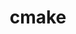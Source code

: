---
title: "cmake"
layout: cache
categories: [package, develop]
meta: {"compilers": ["apple-clang@=16.0.0", "cce@=18.0.0", "gcc@=10.2.1", "gcc@=10.3.0", "gcc@=10.5.0", "gcc@=11.1.0", "gcc@=11.4.0", "gcc@=12.3.0", "gcc@=12.4.0", "gcc@=13.2.0", "gcc@=13.3.0", "gcc@=7.3.1", "gcc@=7.5.0", "gcc@=9.4.0", "oneapi@=2024.1.0", "oneapi@=2024.2.1"], "num_specs": 189, "num_specs_by_stack": {"aws-isc": 1, "aws-isc-aarch64": 1, "aws-pcluster-icelake": 1, "aws-pcluster-neoverse_v1": 4, "aws-pcluster-x86_64_v4": 16, "bootstrap-aarch64-darwin": 2, "bootstrap-x86_64-linux-gnu": 4, "build_systems": 4, "data-vis-sdk": 8, "developer-tools": 3, "developer-tools-aarch64-linux-gnu": 3, "developer-tools-darwin": 2, "developer-tools-manylinux2014": 1, "developer-tools-x86_64_v3-linux-gnu": 3, "e4s": 17, "e4s-cray-rhel": 12, "e4s-cray-sles": 6, "e4s-neoverse-v2": 13, "e4s-neoverse_v1": 6, "e4s-oneapi": 14, "e4s-power": 3, "e4s-rocm-external": 9, "gpu-tests": 11, "hep": 5, "ml-darwin-aarch64-mps": 3, "ml-linux-aarch64-cpu": 5, "ml-linux-aarch64-cuda": 5, "ml-linux-x86_64-cpu": 5, "ml-linux-x86_64-cuda": 5, "ml-linux-x86_64-rocm": 5, "radiuss": 8, "radiuss-aws": 8, "radiuss-aws-aarch64": 8, "root": 189, "tutorial": 11}, "oss": ["amzn2", "centos7", "rhel8", "sequoia", "sle_hpc15", "ubuntu18.04", "ubuntu20.04", "ubuntu22.04", "ubuntu24.04"], "platforms": ["darwin", "linux"], "stacks": ["aws-isc", "aws-isc-aarch64", "aws-pcluster-icelake", "aws-pcluster-neoverse_v1", "aws-pcluster-x86_64_v4", "bootstrap-aarch64-darwin", "bootstrap-x86_64-linux-gnu", "build_systems", "data-vis-sdk", "developer-tools", "developer-tools-aarch64-linux-gnu", "developer-tools-darwin", "developer-tools-manylinux2014", "developer-tools-x86_64_v3-linux-gnu", "e4s", "e4s-cray-rhel", "e4s-cray-sles", "e4s-neoverse-v2", "e4s-neoverse_v1", "e4s-oneapi", "e4s-power", "e4s-rocm-external", "gpu-tests", "hep", "ml-darwin-aarch64-mps", "ml-linux-aarch64-cpu", "ml-linux-aarch64-cuda", "ml-linux-x86_64-cpu", "ml-linux-x86_64-cuda", "ml-linux-x86_64-rocm", "radiuss", "radiuss-aws", "radiuss-aws-aarch64", "root", "tutorial"], "targets": ["aarch64", "neoverse_v1", "neoverse_v2", "ppc64le", "skylake_avx512", "x86_64_v3", "x86_64_v4"], "versions": ["3.25.3", "3.26.3", "3.27.6", "3.27.7", "3.27.8", "3.29.2", "3.29.4", "3.30.5", "3.31.0", "3.31.4", "3.31.5", "3.31.6"]}
spec_details: [{"compiler": "apple-clang@=16.0.0", "hash": "2akcaicwhm3dalzgq3s43kvez5h2wrjq", "os": "sequoia", "platform": "darwin", "size": "-", "stacks": ["bootstrap-aarch64-darwin", "developer-tools-darwin", "ml-darwin-aarch64-mps", "root"], "target": "aarch64", "variants": ["build_system=generic", "build_type=Release", "~doc", "+ncurses", "+ownlibs", "~qtgui"], "versions": ["3.31.6"]}, {"compiler": "gcc@=7.3.1", "hash": "2eqtudamquaq7xbjzvgvq3cvhuupd2ch", "os": "amzn2", "platform": "linux", "size": "-", "stacks": ["radiuss-aws-aarch64", "root"], "target": "aarch64", "variants": ["build_system=generic", "build_type=Release", "~doc", "+ncurses", "+ownlibs", "~qtgui"], "versions": ["3.31.6"]}, {"compiler": "gcc@=7.3.1", "hash": "2ffwv7fk5r4z6vlz4drfeksx3oehmsi5", "os": "amzn2", "platform": "linux", "size": "-", "stacks": ["radiuss-aws", "root"], "target": "x86_64_v3", "variants": ["build_system=generic", "build_type=Release", "~doc", "+ncurses", "+ownlibs", "~qtgui"], "versions": ["3.31.6"]}, {"compiler": "gcc@=11.4.0", "hash": "2gpmycebyzlbvsjoe6fzlmzh6v5pztvx", "os": "ubuntu22.04", "platform": "linux", "size": "-", "stacks": ["e4s-neoverse-v2", "root"], "target": "neoverse_v2", "variants": ["build_system=generic", "build_type=Release", "~doc", "+ncurses", "+ownlibs", "~qtgui"], "versions": ["3.31.5"]}, {"compiler": "gcc@=11.4.0", "hash": "2pvlgpxf3n4dbnuc2s7r7ap5yxfls5jc", "os": "ubuntu22.04", "platform": "linux", "size": "-", "stacks": ["e4s", "root"], "target": "x86_64_v3", "variants": ["build_system=generic", "build_type=Release", "~doc", "+ncurses", "+ownlibs", "~qtgui"], "versions": ["3.31.5"]}, {"compiler": "cce@=18.0.0", "hash": "2r6piftdxbkkhvxbkdgztcbjjbswlzeu", "os": "rhel8", "platform": "linux", "size": "-", "stacks": ["root"], "target": "x86_64_v3", "variants": ["build_system=generic", "build_type=Release", "~doc", "+ncurses", "+ownlibs", "~qtgui"], "versions": ["3.31.6"]}, {"compiler": "oneapi@=2024.2.1", "hash": "35n4gpa7mfjcxoiohs2wtjhf5cw5ucus", "os": "ubuntu22.04", "platform": "linux", "size": "-", "stacks": ["e4s-oneapi", "root"], "target": "x86_64_v3", "variants": ["build_system=generic", "build_type=Release", "~doc", "+ncurses", "+ownlibs", "patches=dbc3892", "~qtgui"], "versions": ["3.25.3"]}, {"compiler": "oneapi@=2024.1.0", "hash": "35xpdtb7spvnwlczs3zradjptif6zj6n", "os": "amzn2", "platform": "linux", "size": "-", "stacks": ["aws-pcluster-x86_64_v4", "root"], "target": "x86_64_v4", "variants": ["build_system=generic", "build_type=Release", "~doc", "+ncurses", "+ownlibs", "~qtgui"], "versions": ["3.31.5"]}, {"compiler": "gcc@=7.3.1", "hash": "3bbqqz7y636x5btmvj73ubmxsmhfikyf", "os": "amzn2", "platform": "linux", "size": "-", "stacks": ["aws-isc-aarch64", "root"], "target": "aarch64", "variants": ["build_system=generic", "build_type=Release", "~doc", "+ncurses", "+ownlibs", "~qtgui"], "versions": ["3.31.5"]}, {"compiler": "gcc@=13.2.0", "hash": "3bef4teit4tfjlqhzshwe6ih5hh6fen5", "os": "ubuntu24.04", "platform": "linux", "size": "-", "stacks": ["ml-linux-aarch64-cpu", "ml-linux-aarch64-cuda", "root"], "target": "aarch64", "variants": ["build_system=generic", "build_type=Release", "~doc", "+ncurses", "+ownlibs", "~qtgui"], "versions": ["3.31.5"]}, {"compiler": "gcc@=7.3.1", "hash": "3c25mm6b46pwyfnevxajthhl5y6blc6b", "os": "amzn2", "platform": "linux", "size": "-", "stacks": ["radiuss-aws-aarch64", "root"], "target": "aarch64", "variants": ["build_system=generic", "build_type=Release", "~doc", "+ncurses", "+ownlibs", "~qtgui"], "versions": ["3.31.6"]}, {"compiler": "cce@=18.0.0", "hash": "3cyqsbpc4mninfdt5gbrbn4s7pkrjtwk", "os": "rhel8", "platform": "linux", "size": "-", "stacks": ["e4s-cray-rhel", "root"], "target": "x86_64_v3", "variants": ["build_system=generic", "build_type=Release", "~doc", "+ncurses", "+ownlibs", "~qtgui"], "versions": ["3.31.6"]}, {"compiler": "gcc@=7.5.0", "hash": "3efxg4rcp3bfbh3m6m3r7aoaikfo3xwq", "os": "ubuntu18.04", "platform": "linux", "size": "-", "stacks": ["build_systems", "radiuss", "root"], "target": "x86_64_v3", "variants": ["build_system=generic", "build_type=Release", "~doc", "+ncurses", "+ownlibs", "~qtgui"], "versions": ["3.31.5"]}, {"compiler": "cce@=18.0.0", "hash": "3okodjey2poabt73tjhmmwa5rma3t3ku", "os": "rhel8", "platform": "linux", "size": "-", "stacks": ["root"], "target": "x86_64_v3", "variants": ["build_system=generic", "build_type=Release", "~doc", "+ncurses", "+ownlibs", "~qtgui"], "versions": ["3.31.6"]}, {"compiler": "gcc@=10.3.0", "hash": "3p6ul2fmmzrvzle5lbculyd4g2wcl4lv", "os": "sle_hpc15", "platform": "linux", "size": "-", "stacks": ["e4s-cray-sles", "root"], "target": "x86_64_v4", "variants": ["build_system=generic", "build_type=Release", "~doc", "+ncurses", "+ownlibs", "patches=dbc3892", "~qtgui"], "versions": ["3.25.3"]}, {"compiler": "gcc@=11.4.0", "hash": "44vqqmcelkowo36kdu67pdbtcu7sglxp", "os": "ubuntu22.04", "platform": "linux", "size": "-", "stacks": ["e4s", "e4s-rocm-external", "root", "tutorial"], "target": "x86_64_v3", "variants": ["build_system=generic", "build_type=Release", "~doc", "+ncurses", "+ownlibs", "~qtgui"], "versions": ["3.31.5"]}, {"compiler": "oneapi@=2024.2.1", "hash": "47bp6pi4626o6ppkpwhqfaq7behtprlu", "os": "ubuntu22.04", "platform": "linux", "size": "-", "stacks": ["e4s-oneapi", "root"], "target": "x86_64_v3", "variants": ["build_system=generic", "build_type=Release", "~doc", "+ncurses", "+ownlibs", "patches=dbc3892", "~qtgui"], "versions": ["3.25.3"]}, {"compiler": "gcc@=11.4.0", "hash": "4clkazuejdbhgsssczzitko2jywx5bmz", "os": "ubuntu22.04", "platform": "linux", "size": "-", "stacks": ["e4s", "root"], "target": "x86_64_v3", "variants": ["build_system=generic", "build_type=Release", "~doc", "+ncurses", "+ownlibs", "~qtgui"], "versions": ["3.31.6"]}, {"compiler": "cce@=18.0.0", "hash": "4hlhnu57dmeqwssn6hnyppv5wps3ni7x", "os": "rhel8", "platform": "linux", "size": "-", "stacks": ["e4s-cray-rhel", "root"], "target": "x86_64_v3", "variants": ["build_system=generic", "build_type=Release", "~doc", "+ncurses", "+ownlibs", "~qtgui"], "versions": ["3.31.5"]}, {"compiler": "gcc@=11.4.0", "hash": "4pmdo5ye2yoyq43zi6s64jxjtsle7do6", "os": "ubuntu22.04", "platform": "linux", "size": "-", "stacks": ["hep", "root"], "target": "x86_64_v3", "variants": ["build_system=generic", "build_type=Release", "~doc", "+ncurses", "+ownlibs", "~qtgui"], "versions": ["3.31.6"]}, {"compiler": "gcc@=7.5.0", "hash": "4wxezrdukyydxwwgyg23snfxz2xlux3y", "os": "ubuntu18.04", "platform": "linux", "size": "-", "stacks": ["build_systems", "radiuss", "root"], "target": "x86_64_v3", "variants": ["build_system=generic", "build_type=Release", "~doc", "+ncurses", "+ownlibs", "~qtgui"], "versions": ["3.31.6"]}, {"compiler": "gcc@=11.4.0", "hash": "5cldzl6cqgzdcivhcqxfgi6endchxjua", "os": "ubuntu22.04", "platform": "linux", "size": "-", "stacks": ["e4s-neoverse-v2", "root"], "target": "neoverse_v2", "variants": ["build_system=generic", "build_type=Release", "~doc", "+ncurses", "+ownlibs", "~qtgui"], "versions": ["3.31.5"]}, {"compiler": "gcc@=10.3.0", "hash": "5fwn4c76epaeciv7dxaftjanzok6ahfl", "os": "sle_hpc15", "platform": "linux", "size": "-", "stacks": ["e4s-cray-sles", "root"], "target": "x86_64_v4", "variants": ["build_system=generic", "build_type=Release", "~doc", "+ncurses", "+ownlibs", "patches=dbc3892", "~qtgui"], "versions": ["3.30.5"]}, {"compiler": "oneapi@=2024.2.1", "hash": "5ggqoys2dw6iumvsuqymo5sg4tchbfog", "os": "ubuntu22.04", "platform": "linux", "size": "-", "stacks": ["e4s-oneapi", "root"], "target": "x86_64_v3", "variants": ["build_system=generic", "build_type=Release", "~doc", "+ncurses", "+ownlibs", "~qtgui"], "versions": ["3.31.6"]}, {"compiler": "apple-clang@=16.0.0", "hash": "5ipm3arh3z6sb5tclxcznhpptk3e3kd6", "os": "sequoia", "platform": "darwin", "size": "-", "stacks": ["bootstrap-aarch64-darwin", "developer-tools-darwin", "ml-darwin-aarch64-mps", "root"], "target": "aarch64", "variants": ["build_system=generic", "build_type=Release", "~doc", "+ncurses", "+ownlibs", "~qtgui"], "versions": ["3.31.5"]}, {"compiler": "cce@=18.0.0", "hash": "5ofjea265uw6st2jtbxooulfisqhudjq", "os": "rhel8", "platform": "linux", "size": "-", "stacks": ["e4s-cray-rhel", "root"], "target": "x86_64_v3", "variants": ["build_system=generic", "build_type=Release", "~doc", "+ncurses", "+ownlibs", "~qtgui"], "versions": ["3.31.6"]}, {"compiler": "gcc@=11.4.0", "hash": "5pnbnhf7iuoqfwykc6y4wtx7mxoujrjj", "os": "ubuntu22.04", "platform": "linux", "size": "-", "stacks": ["e4s", "e4s-rocm-external", "root"], "target": "x86_64_v3", "variants": ["build_system=generic", "build_type=Release", "~doc", "+ncurses", "+ownlibs", "patches=dbc3892", "~qtgui"], "versions": ["3.25.3"]}, {"compiler": "gcc@=13.2.0", "hash": "5qd4lghxxhpermc4vsxl5qnxc72uvgt7", "os": "ubuntu24.04", "platform": "linux", "size": "-", "stacks": ["ml-linux-aarch64-cpu", "ml-linux-aarch64-cuda", "root"], "target": "aarch64", "variants": ["build_system=generic", "build_type=Release", "~doc", "+ncurses", "+ownlibs", "~qtgui"], "versions": ["3.31.6"]}, {"compiler": "gcc@=12.4.0", "hash": "5ubi2crsqtn3eubasotpaypkttcczk3s", "os": "amzn2", "platform": "linux", "size": "-", "stacks": ["root"], "target": "x86_64_v3", "variants": ["build_system=generic", "build_type=Release", "~doc", "+ncurses", "+ownlibs", "~qtgui"], "versions": ["3.31.6"]}, {"compiler": "gcc@=13.2.0", "hash": "5zdhgwfujjfmcom4uadd7iqwf4gxp2wp", "os": "ubuntu24.04", "platform": "linux", "size": "-", "stacks": ["ml-linux-aarch64-cpu", "ml-linux-aarch64-cuda", "root"], "target": "aarch64", "variants": ["build_system=generic", "build_type=Release", "~doc", "+ncurses", "+ownlibs", "~qtgui"], "versions": ["3.31.5"]}, {"compiler": "gcc@=11.1.0", "hash": "63jon56lasmlgvy4wdwg74bmhkrufuht", "os": "ubuntu20.04", "platform": "linux", "size": "-", "stacks": ["data-vis-sdk", "root"], "target": "x86_64_v3", "variants": ["build_system=generic", "build_type=Release", "~doc", "+ncurses", "~ownlibs", "~qtgui"], "versions": ["3.31.6"]}, {"compiler": "gcc@=7.3.1", "hash": "67zd7ttszegvgyzemfo23rzcag3fkusi", "os": "amzn2", "platform": "linux", "size": "-", "stacks": ["root"], "target": "aarch64", "variants": ["build_system=generic", "build_type=Release", "~doc", "+ncurses", "+ownlibs", "~qtgui"], "versions": ["3.31.6"]}, {"compiler": "gcc@=10.3.0", "hash": "6fp4efbk4dlx46lw4m6x3sfkdjndk74w", "os": "sle_hpc15", "platform": "linux", "size": "-", "stacks": ["e4s-cray-sles", "root"], "target": "x86_64_v4", "variants": ["build_system=generic", "build_type=Release", "~doc", "+ncurses", "+ownlibs", "patches=dbc3892", "~qtgui"], "versions": ["3.25.3"]}, {"compiler": "gcc@=11.4.0", "hash": "6jikkjkbqhtrowyhwpgjc4whkvywexr3", "os": "ubuntu22.04", "platform": "linux", "size": "-", "stacks": ["e4s", "e4s-rocm-external", "root", "tutorial"], "target": "x86_64_v3", "variants": ["build_system=generic", "build_type=Release", "~doc", "+ncurses", "+ownlibs", "~qtgui"], "versions": ["3.31.6"]}, {"compiler": "gcc@=7.5.0", "hash": "727mp727gbalodxkcygjxjf3vbk7lpqe", "os": "ubuntu18.04", "platform": "linux", "size": "-", "stacks": ["build_systems", "radiuss", "root"], "target": "x86_64_v3", "variants": ["build_system=generic", "build_type=Release", "~doc", "+ncurses", "+ownlibs", "~qtgui"], "versions": ["3.31.6"]}, {"compiler": "gcc@=13.2.0", "hash": "7amsh6aepejdk7m6dq6bb2dfe62t2zuo", "os": "ubuntu24.04", "platform": "linux", "size": "-", "stacks": ["bootstrap-x86_64-linux-gnu", "ml-linux-x86_64-cpu", "ml-linux-x86_64-cuda", "ml-linux-x86_64-rocm", "root"], "target": "x86_64_v3", "variants": ["build_system=generic", "build_type=Release", "~doc", "+ncurses", "+ownlibs", "~qtgui"], "versions": ["3.31.5"]}, {"compiler": "gcc@=7.3.1", "hash": "7bfeabwdoo2p746zzskxrhsczboha3ic", "os": "amzn2", "platform": "linux", "size": "-", "stacks": ["radiuss-aws", "root"], "target": "x86_64_v3", "variants": ["build_system=generic", "build_type=Release", "~doc", "+ncurses", "+ownlibs", "~qtgui"], "versions": ["3.31.5"]}, {"compiler": "gcc@=11.1.0", "hash": "7dmcfe3cm4ttkfu5m3vsqknqiufpwau6", "os": "ubuntu20.04", "platform": "linux", "size": "-", "stacks": ["data-vis-sdk", "root"], "target": "x86_64_v3", "variants": ["build_system=generic", "build_type=Release", "~doc", "+ncurses", "~ownlibs", "~qtgui"], "versions": ["3.31.5"]}, {"compiler": "cce@=18.0.0", "hash": "7gnk6fpvz5poylofqhu42mcfske6pns2", "os": "rhel8", "platform": "linux", "size": "-", "stacks": ["e4s-cray-rhel", "root"], "target": "x86_64_v3", "variants": ["build_system=generic", "build_type=Release", "~doc", "+ncurses", "+ownlibs", "~qtgui"], "versions": ["3.31.5"]}, {"compiler": "gcc@=7.3.1", "hash": "7ie5cx2vqikqyjxwpunzcc6ex5vre6az", "os": "amzn2", "platform": "linux", "size": "-", "stacks": ["radiuss-aws", "root"], "target": "x86_64_v3", "variants": ["build_system=generic", "build_type=Release", "~doc", "+ncurses", "+ownlibs", "~qtgui"], "versions": ["3.31.6"]}, {"compiler": "gcc@=12.4.0", "hash": "7n2azlhuersefxhxzw2s24c2ixdbtofi", "os": "amzn2", "platform": "linux", "size": "-", "stacks": ["aws-pcluster-neoverse_v1", "root"], "target": "neoverse_v1", "variants": ["build_system=generic", "build_type=Release", "~doc", "+ncurses", "+ownlibs", "~qtgui"], "versions": ["3.31.5"]}, {"compiler": "gcc@=12.3.0", "hash": "7rjhslepf6v7wivwvmhfodr6kdn4wv4z", "os": "ubuntu22.04", "platform": "linux", "size": "-", "stacks": ["root", "tutorial"], "target": "x86_64_v3", "variants": ["build_system=generic", "build_type=Release", "~doc", "+ncurses", "+ownlibs", "~qtgui"], "versions": ["3.31.5"]}, {"compiler": "oneapi@=2024.2.1", "hash": "7wap5o63yblkf7djkmzjlfsdfh5z5qau", "os": "ubuntu22.04", "platform": "linux", "size": "-", "stacks": ["e4s-oneapi", "root"], "target": "x86_64_v3", "variants": ["build_system=generic", "build_type=Release", "~doc", "+ncurses", "+ownlibs", "patches=dbc3892", "~qtgui"], "versions": ["3.25.3"]}, {"compiler": "gcc@=7.3.1", "hash": "adzp2abbukiu6mtv2zks7shhgajobjev", "os": "amzn2", "platform": "linux", "size": "-", "stacks": ["aws-pcluster-icelake", "root"], "target": "skylake_avx512", "variants": ["build_system=generic", "build_type=Release", "~doc", "+ncurses", "+ownlibs", "~qt"], "versions": ["3.26.3"]}, {"compiler": "oneapi@=2024.2.1", "hash": "akaybqbpme63diybqwd2sp5kqtcxok2e", "os": "ubuntu22.04", "platform": "linux", "size": "-", "stacks": ["e4s-oneapi", "root"], "target": "x86_64_v3", "variants": ["build_system=generic", "build_type=Release", "~doc", "+ncurses", "+ownlibs", "~qtgui"], "versions": ["3.31.5"]}, {"compiler": "gcc@=11.4.0", "hash": "aowycmfzmbz3uexzqrvqfoldrxcuzssj", "os": "ubuntu22.04", "platform": "linux", "size": "-", "stacks": ["e4s", "e4s-rocm-external", "root", "tutorial"], "target": "x86_64_v3", "variants": ["build_system=generic", "build_type=Release", "~doc", "+ncurses", "+ownlibs", "~qtgui"], "versions": ["3.31.6"]}, {"compiler": "gcc@=11.4.0", "hash": "bcithfnbmmnmtjbik2n4rqngiqfs4y42", "os": "ubuntu22.04", "platform": "linux", "size": "-", "stacks": ["e4s-neoverse_v1", "root"], "target": "neoverse_v1", "variants": ["build_system=generic", "build_type=Release", "~doc", "+ncurses", "+ownlibs", "patches=dbc3892", "~qtgui"], "versions": ["3.25.3"]}, {"compiler": "gcc@=13.2.0", "hash": "bcujy6i32xnzvfaha3lieotdc6dfnxrg", "os": "ubuntu24.04", "platform": "linux", "size": "-", "stacks": ["ml-linux-aarch64-cpu", "ml-linux-aarch64-cuda", "root"], "target": "aarch64", "variants": ["build_system=generic", "build_type=Release", "~doc", "+ncurses", "+ownlibs", "~qtgui"], "versions": ["3.31.6"]}, {"compiler": "gcc@=10.5.0", "hash": "bfqkgx5kxky727ysnyzpoco4zauuspth", "os": "centos7", "platform": "linux", "size": "-", "stacks": ["developer-tools-x86_64_v3-linux-gnu", "root"], "target": "x86_64_v3", "variants": ["build_system=generic", "build_type=Release", "~doc", "+ncurses", "+ownlibs", "~qtgui"], "versions": ["3.31.6"]}, {"compiler": "gcc@=11.1.0", "hash": "brpi5vvcbaufofm3m4y3zavnyuc635xo", "os": "ubuntu20.04", "platform": "linux", "size": "-", "stacks": ["data-vis-sdk", "root"], "target": "x86_64_v3", "variants": ["build_system=generic", "build_type=Release", "~doc", "+ncurses", "~ownlibs", "~qtgui"], "versions": ["3.31.5"]}, {"compiler": "cce@=18.0.0", "hash": "bxvsb7ri4cw7fddd3ogtzhwdlkpbbdxw", "os": "rhel8", "platform": "linux", "size": "-", "stacks": ["e4s-cray-rhel", "root"], "target": "x86_64_v3", "variants": ["build_system=generic", "build_type=Release", "~doc", "+ncurses", "+ownlibs", "~qtgui"], "versions": ["3.31.5"]}, {"compiler": "gcc@=11.4.0", "hash": "bypnajotspzrzj2wd24zyqedmpfmp4j3", "os": "ubuntu22.04", "platform": "linux", "size": "-", "stacks": ["root", "tutorial"], "target": "x86_64_v3", "variants": ["build_system=generic", "build_type=Release", "~doc", "+ncurses", "+ownlibs", "~qtgui"], "versions": ["3.31.5"]}, {"compiler": "gcc@=12.3.0", "hash": "c2jmv5d5s32qid44vap6j3jo6xawftjn", "os": "ubuntu22.04", "platform": "linux", "size": "-", "stacks": ["root"], "target": "x86_64_v3", "variants": ["build_system=generic", "build_type=Release", "~doc", "+ncurses", "+ownlibs", "~qtgui"], "versions": ["3.31.6"]}, {"compiler": "cce@=18.0.0", "hash": "cbmeyf3v57ue7jtsqucud3lzgzdccbew", "os": "rhel8", "platform": "linux", "size": "-", "stacks": ["e4s-cray-rhel", "root"], "target": "x86_64_v3", "variants": ["build_system=generic", "build_type=Release", "~doc", "+ncurses", "+ownlibs", "~qtgui"], "versions": ["3.31.6"]}, {"compiler": "gcc@=11.4.0", "hash": "cefto75c23yjgv6gothutcfmmbiudco3", "os": "ubuntu22.04", "platform": "linux", "size": "-", "stacks": ["e4s-neoverse_v1", "root"], "target": "neoverse_v1", "variants": ["build_system=generic", "build_type=Release", "~doc", "+ncurses", "+ownlibs", "~qtgui"], "versions": ["3.31.0"]}, {"compiler": "gcc@=13.2.0", "hash": "chpo3p5hhihhkv52maa44nivbezj25mf", "os": "ubuntu24.04", "platform": "linux", "size": "-", "stacks": ["bootstrap-x86_64-linux-gnu", "ml-linux-x86_64-cpu", "ml-linux-x86_64-cuda", "ml-linux-x86_64-rocm", "root"], "target": "x86_64_v3", "variants": ["build_system=generic", "build_type=Release", "~doc", "+ncurses", "+ownlibs", "~qtgui"], "versions": ["3.31.5"]}, {"compiler": "gcc@=11.4.0", "hash": "cmqplsfyhts4tpl4ikqskeqmhe3kpv2m", "os": "ubuntu22.04", "platform": "linux", "size": "-", "stacks": ["root", "tutorial"], "target": "x86_64_v3", "variants": ["build_system=generic", "build_type=Release", "~doc", "+ncurses", "+ownlibs", "~qtgui"], "versions": ["3.31.6"]}, {"compiler": "gcc@=12.4.0", "hash": "cp2dz465b4iew46yx2d2nc7ufeg5caml", "os": "amzn2", "platform": "linux", "size": "-", "stacks": ["aws-pcluster-x86_64_v4", "root"], "target": "x86_64_v4", "variants": ["build_system=generic", "build_type=Release", "~doc", "+ncurses", "+ownlibs", "~qtgui"], "versions": ["3.31.5"]}, {"compiler": "gcc@=7.5.0", "hash": "dbaqorjawqq3opkkeyka44xxtf7yfbiq", "os": "ubuntu18.04", "platform": "linux", "size": "-", "stacks": ["build_systems", "radiuss", "root"], "target": "x86_64_v3", "variants": ["build_system=generic", "build_type=Release", "~doc", "+ncurses", "+ownlibs", "~qtgui"], "versions": ["3.31.5"]}, {"compiler": "gcc@=11.1.0", "hash": "dfwtnuzyepy7dhguar6u6l26drup5wyj", "os": "ubuntu20.04", "platform": "linux", "size": "-", "stacks": ["gpu-tests", "root"], "target": "x86_64_v3", "variants": ["build_system=generic", "build_type=Release", "~doc", "+ncurses", "+ownlibs"], "versions": ["3.27.7"]}, {"compiler": "gcc@=7.3.1", "hash": "dhv7uodemcz2xac4jrw67p7a3ca2eye4", "os": "amzn2", "platform": "linux", "size": "-", "stacks": ["radiuss-aws", "root"], "target": "x86_64_v3", "variants": ["build_system=generic", "build_type=Release", "~doc", "+ncurses", "+ownlibs", "~qtgui"], "versions": ["3.31.6"]}, {"compiler": "gcc@=11.1.0", "hash": "dj4wbmbv7m6ifudvq6bwsru576hewoiu", "os": "ubuntu20.04", "platform": "linux", "size": "-", "stacks": ["gpu-tests", "root"], "target": "x86_64_v3", "variants": ["build_system=generic", "build_type=Release", "~doc", "+ncurses", "+ownlibs"], "versions": ["3.27.7"]}, {"compiler": "gcc@=11.4.0", "hash": "dmbkn7mrdlffcx3pswfby4qy7rztzhuj", "os": "ubuntu22.04", "platform": "linux", "size": "-", "stacks": ["e4s-neoverse-v2", "root"], "target": "neoverse_v2", "variants": ["build_system=generic", "build_type=Release", "~doc", "+ncurses", "+ownlibs", "patches=dbc3892", "~qtgui"], "versions": ["3.25.3"]}, {"compiler": "gcc@=10.3.0", "hash": "dnlwyykntwvrf4nenr3trh4hdvzfdvsv", "os": "sle_hpc15", "platform": "linux", "size": "-", "stacks": ["e4s-cray-sles", "root"], "target": "x86_64_v4", "variants": ["build_system=generic", "build_type=Release", "~doc", "+ncurses", "+ownlibs", "patches=dbc3892", "~qtgui"], "versions": ["3.30.5"]}, {"compiler": "oneapi@=2024.2.1", "hash": "dpytmqyrukfzm7iufrfoald664j3bnyw", "os": "ubuntu22.04", "platform": "linux", "size": "-", "stacks": ["e4s-oneapi", "root"], "target": "x86_64_v3", "variants": ["build_system=generic", "build_type=Release", "~doc", "+ncurses", "+ownlibs", "~qtgui"], "versions": ["3.31.5"]}, {"compiler": "gcc@=11.4.0", "hash": "duct57wzwgheowzm5ynmui56eneo6afk", "os": "ubuntu22.04", "platform": "linux", "size": "-", "stacks": ["hep", "root"], "target": "x86_64_v3", "variants": ["build_system=generic", "build_type=Release", "~doc", "+ncurses", "+ownlibs", "~qtgui"], "versions": ["3.31.6"]}, {"compiler": "gcc@=11.4.0", "hash": "dxri522rxx34fos26e7bykitsipxzfp7", "os": "ubuntu22.04", "platform": "linux", "size": "-", "stacks": ["e4s", "root"], "target": "x86_64_v3", "variants": ["build_system=generic", "build_type=Release", "~doc", "+ncurses", "+ownlibs", "~qtgui"], "versions": ["3.31.6"]}, {"compiler": "gcc@=12.4.0", "hash": "e62t47tef5igqffw6bgtycubyd7xeeey", "os": "amzn2", "platform": "linux", "size": "-", "stacks": ["aws-pcluster-x86_64_v4", "root"], "target": "x86_64_v4", "variants": ["build_system=generic", "build_type=Release", "~doc", "+ncurses", "+ownlibs", "~qtgui"], "versions": ["3.31.6"]}, {"compiler": "gcc@=11.4.0", "hash": "ee7iv7kptyx6zx4gxjuc3mzci6brremh", "os": "ubuntu22.04", "platform": "linux", "size": "-", "stacks": ["e4s-neoverse_v1", "root"], "target": "neoverse_v1", "variants": ["build_system=generic", "build_type=Release", "~doc", "+ncurses", "+ownlibs", "patches=dbc3892", "~qtgui"], "versions": ["3.25.3"]}, {"compiler": "oneapi@=2024.1.0", "hash": "etsvfhrzhgssmdceo6jyzftpicet3cco", "os": "amzn2", "platform": "linux", "size": "-", "stacks": ["root"], "target": "x86_64_v4", "variants": ["build_system=generic", "build_type=Release", "~doc", "+ncurses", "+ownlibs", "~qtgui"], "versions": ["3.31.6"]}, {"compiler": "gcc@=7.5.0", "hash": "f7k4fji433i6rp2mjoangotxlge6pevh", "os": "ubuntu18.04", "platform": "linux", "size": "-", "stacks": ["developer-tools", "root"], "target": "x86_64_v3", "variants": ["build_system=generic", "build_type=Release", "~doc", "+ncurses", "+ownlibs"], "versions": ["3.29.2"]}, {"compiler": "gcc@=11.1.0", "hash": "fg7eht4nn7yxrqjoxu3ghlfwnwjgvnqj", "os": "ubuntu20.04", "platform": "linux", "size": "-", "stacks": ["data-vis-sdk", "root"], "target": "x86_64_v3", "variants": ["build_system=generic", "build_type=Release", "~doc", "+ncurses", "~ownlibs", "~qtgui"], "versions": ["3.31.5"]}, {"compiler": "gcc@=11.4.0", "hash": "fihp6wt3zkbian32y5dy4bppvpdzkcfm", "os": "ubuntu22.04", "platform": "linux", "size": "-", "stacks": ["e4s", "e4s-rocm-external", "root"], "target": "x86_64_v3", "variants": ["build_system=generic", "build_type=Release", "~doc", "+ncurses", "+ownlibs", "patches=dbc3892", "~qtgui"], "versions": ["3.25.3"]}, {"compiler": "oneapi@=2024.2.1", "hash": "fwxlel5brrja3j2bdo7porguc4okmjdl", "os": "ubuntu22.04", "platform": "linux", "size": "-", "stacks": ["e4s-oneapi", "root"], "target": "x86_64_v3", "variants": ["build_system=generic", "build_type=Release", "~doc", "+ncurses", "+ownlibs", "~qtgui"], "versions": ["3.31.6"]}, {"compiler": "oneapi@=2024.1.0", "hash": "g3hc24qwgz5irapomn6atbbxl6djtvvv", "os": "amzn2", "platform": "linux", "size": "-", "stacks": ["aws-pcluster-x86_64_v4", "root"], "target": "x86_64_v4", "variants": ["build_system=generic", "build_type=Release", "~doc", "+ncurses", "+ownlibs", "~qtgui"], "versions": ["3.31.6"]}, {"compiler": "oneapi@=2024.2.1", "hash": "g7kr5km6exxglgothvouj55yf3tdwrdk", "os": "ubuntu22.04", "platform": "linux", "size": "-", "stacks": ["e4s-oneapi", "root"], "target": "x86_64_v3", "variants": ["build_system=generic", "build_type=Release", "~doc", "+ncurses", "+ownlibs", "~qtgui"], "versions": ["3.31.6"]}, {"compiler": "gcc@=11.1.0", "hash": "gexlhdyecqgb3hbf2snyj3acdeh2hfox", "os": "ubuntu20.04", "platform": "linux", "size": "-", "stacks": ["gpu-tests", "root"], "target": "x86_64_v3", "variants": ["build_system=generic", "build_type=Release", "~doc", "+ncurses", "+ownlibs"], "versions": ["3.27.7"]}, {"compiler": "gcc@=7.5.0", "hash": "gpicvcld3cbplhwzqngn5kkrnbucdqjy", "os": "ubuntu18.04", "platform": "linux", "size": "-", "stacks": ["radiuss", "root"], "target": "x86_64_v3", "variants": ["build_system=generic", "build_type=Release", "~doc", "+ncurses", "+ownlibs", "~qtgui"], "versions": ["3.31.5"]}, {"compiler": "gcc@=11.4.0", "hash": "gu6frq4f63xud5zczbq6wo2cpitinnif", "os": "ubuntu22.04", "platform": "linux", "size": "-", "stacks": ["e4s-neoverse-v2", "root"], "target": "neoverse_v2", "variants": ["build_system=generic", "build_type=Release", "~doc", "+ncurses", "+ownlibs", "~qtgui"], "versions": ["3.31.5"]}, {"compiler": "gcc@=10.3.0", "hash": "gyj6ic6ojuorqhncdriciw63drkgvwks", "os": "sle_hpc15", "platform": "linux", "size": "-", "stacks": ["e4s-cray-sles", "root"], "target": "x86_64_v4", "variants": ["build_system=generic", "build_type=Release", "~doc", "+ncurses", "+ownlibs", "patches=dbc3892", "~qtgui"], "versions": ["3.30.5"]}, {"compiler": "gcc@=10.3.0", "hash": "h4l2zr4dbqh4giumumauv7rn5tmp2nfi", "os": "sle_hpc15", "platform": "linux", "size": "-", "stacks": ["e4s-cray-sles", "root"], "target": "x86_64_v4", "variants": ["build_system=generic", "build_type=Release", "~doc", "+ncurses", "+ownlibs", "patches=dbc3892", "~qtgui"], "versions": ["3.30.5"]}, {"compiler": "gcc@=11.4.0", "hash": "h63l5u5vsaoepbx5hgvdzili3mcnpfjv", "os": "ubuntu22.04", "platform": "linux", "size": "-", "stacks": ["e4s-neoverse-v2", "root"], "target": "neoverse_v2", "variants": ["build_system=generic", "build_type=Release", "~doc", "+ncurses", "+ownlibs", "patches=dbc3892", "~qtgui"], "versions": ["3.25.3"]}, {"compiler": "gcc@=11.4.0", "hash": "h7bbitqqrejanwxr53u5tczex47vhwdo", "os": "ubuntu22.04", "platform": "linux", "size": "-", "stacks": ["e4s", "e4s-rocm-external", "root"], "target": "x86_64_v3", "variants": ["build_system=generic", "build_type=Release", "~doc", "+ncurses", "+ownlibs", "patches=dbc3892", "~qtgui"], "versions": ["3.25.3"]}, {"compiler": "cce@=18.0.0", "hash": "heo4qepquf5sjkxag37a7uvbggs7jxhu", "os": "rhel8", "platform": "linux", "size": "-", "stacks": ["e4s-cray-rhel", "root"], "target": "x86_64_v3", "variants": ["build_system=generic", "build_type=Release", "~doc", "+ncurses", "+ownlibs", "patches=dbc3892", "~qtgui"], "versions": ["3.25.3"]}, {"compiler": "cce@=18.0.0", "hash": "hui6uxaay2yfricodzdufmjibthmnywu", "os": "rhel8", "platform": "linux", "size": "-", "stacks": ["e4s-cray-rhel", "root"], "target": "x86_64_v3", "variants": ["build_system=generic", "build_type=Release", "~doc", "+ncurses", "+ownlibs", "patches=dbc3892", "~qtgui"], "versions": ["3.25.3"]}, {"compiler": "gcc@=11.4.0", "hash": "hwpfcn5ieewc3nzqit3dwzknqkfuc4h6", "os": "ubuntu22.04", "platform": "linux", "size": "-", "stacks": ["hep", "root"], "target": "x86_64_v3", "variants": ["build_system=generic", "build_type=Release", "~doc", "+ncurses", "+ownlibs", "~qtgui"], "versions": ["3.31.6"]}, {"compiler": "gcc@=7.3.1", "hash": "hx6inmlbyvopk6nnlainteenpihuasup", "os": "amzn2", "platform": "linux", "size": "-", "stacks": ["root"], "target": "x86_64_v3", "variants": ["build_system=generic", "build_type=Release", "~doc", "+ncurses", "+ownlibs", "~qtgui"], "versions": ["3.31.6"]}, {"compiler": "oneapi@=2024.1.0", "hash": "i7vw3nhsnyglp2jq6cgmmwubptpn7amk", "os": "amzn2", "platform": "linux", "size": "-", "stacks": ["aws-pcluster-x86_64_v4", "root"], "target": "x86_64_v3", "variants": ["build_system=generic", "build_type=Release", "~doc", "+ncurses", "+ownlibs", "~qtgui"], "versions": ["3.31.5"]}, {"compiler": "gcc@=7.5.0", "hash": "ib2bfmaswstizf4dxgttwpnx5pn4l4vs", "os": "ubuntu18.04", "platform": "linux", "size": "-", "stacks": ["radiuss", "root"], "target": "x86_64_v3", "variants": ["build_system=generic", "build_type=Release", "~doc", "+ncurses", "+ownlibs", "~qtgui"], "versions": ["3.31.6"]}, {"compiler": "gcc@=13.3.0", "hash": "iejj23iwmfzhqyqhs34fvepmkd4hui4p", "os": "rhel8", "platform": "linux", "size": "-", "stacks": ["developer-tools-aarch64-linux-gnu", "root"], "target": "aarch64", "variants": ["build_system=generic", "build_type=Release", "~doc", "+ncurses", "+ownlibs", "~qtgui"], "versions": ["3.31.6"]}, {"compiler": "gcc@=7.5.0", "hash": "ifyyksdvgh4bhcmtmjgcdaefxo54irug", "os": "ubuntu18.04", "platform": "linux", "size": "-", "stacks": ["radiuss", "root"], "target": "x86_64_v3", "variants": ["build_system=generic", "build_type=Release", "~doc", "+ncurses", "+ownlibs", "~qtgui"], "versions": ["3.31.6"]}, {"compiler": "gcc@=11.4.0", "hash": "iiuj2dwq3qxvqbg4bs3nuewntot4mjdi", "os": "ubuntu22.04", "platform": "linux", "size": "-", "stacks": ["e4s-neoverse_v1", "root"], "target": "neoverse_v1", "variants": ["build_system=generic", "build_type=Release", "~doc", "+ncurses", "+ownlibs", "~qtgui"], "versions": ["3.31.0"]}, {"compiler": "gcc@=12.4.0", "hash": "ilut6qzlvjluuuafzgwebl7x7wralxum", "os": "amzn2", "platform": "linux", "size": "-", "stacks": ["aws-pcluster-x86_64_v4", "root"], "target": "x86_64_v3", "variants": ["build_system=generic", "build_type=Release", "~doc", "+ncurses", "+ownlibs", "~qtgui"], "versions": ["3.31.6"]}, {"compiler": "gcc@=12.3.0", "hash": "j2zqkmqbymncgk545ntajeksi7miq5tr", "os": "ubuntu22.04", "platform": "linux", "size": "-", "stacks": ["root", "tutorial"], "target": "x86_64_v3", "variants": ["build_system=generic", "build_type=Release", "~doc", "+ncurses", "+ownlibs", "~qtgui"], "versions": ["3.31.6"]}, {"compiler": "gcc@=11.4.0", "hash": "j5iwqdyuoricfwmysjegg5mcj2jzlfhr", "os": "ubuntu22.04", "platform": "linux", "size": "-", "stacks": ["e4s", "root"], "target": "x86_64_v3", "variants": ["build_system=generic", "build_type=Release", "~doc", "+ncurses", "+ownlibs", "~qtgui"], "versions": ["3.31.5"]}, {"compiler": "gcc@=11.1.0", "hash": "jbemeruprhwjdd7gxvu5h4o5upev5fti", "os": "ubuntu20.04", "platform": "linux", "size": "-", "stacks": ["gpu-tests", "root"], "target": "x86_64_v3", "variants": ["build_system=generic", "build_type=Release", "~doc", "+ncurses", "+ownlibs"], "versions": ["3.27.7"]}, {"compiler": "cce@=18.0.0", "hash": "je5ol4dbnxnfgcpcpjznkt2s4w7fo47y", "os": "rhel8", "platform": "linux", "size": "-", "stacks": ["e4s-cray-rhel", "root"], "target": "x86_64_v3", "variants": ["build_system=generic", "build_type=Release", "~doc", "+ncurses", "+ownlibs", "patches=dbc3892", "~qtgui"], "versions": ["3.25.3"]}, {"compiler": "oneapi@=2024.2.1", "hash": "jfibyuhw5mlqzw4cifkqcr36vizxrhsu", "os": "ubuntu22.04", "platform": "linux", "size": "-", "stacks": ["e4s-oneapi", "root"], "target": "x86_64_v3", "variants": ["build_system=generic", "build_type=Release", "~doc", "+ncurses", "+ownlibs", "patches=dbc3892", "~qtgui"], "versions": ["3.25.3"]}, {"compiler": "gcc@=12.4.0", "hash": "jmlab5trzjtqz5vobxjbjzffbgupjaq7", "os": "amzn2", "platform": "linux", "size": "-", "stacks": ["aws-pcluster-x86_64_v4", "root"], "target": "x86_64_v3", "variants": ["build_system=generic", "build_type=Release", "~doc", "+ncurses", "+ownlibs", "~qtgui"], "versions": ["3.31.5"]}, {"compiler": "gcc@=11.4.0", "hash": "jqa4cwxjt6ydbff34mqeqxz3danmkl6k", "os": "ubuntu22.04", "platform": "linux", "size": "-", "stacks": ["e4s-neoverse-v2", "root"], "target": "neoverse_v2", "variants": ["build_system=generic", "build_type=Release", "~doc", "+ncurses", "+ownlibs", "~qtgui"], "versions": ["3.31.6"]}, {"compiler": "gcc@=7.3.1", "hash": "jr3lpspure5ub7rjz4baeuxphyswf62e", "os": "amzn2", "platform": "linux", "size": "-", "stacks": ["radiuss-aws", "root"], "target": "x86_64_v3", "variants": ["build_system=generic", "build_type=Release", "~doc", "+ncurses", "+ownlibs", "~qtgui"], "versions": ["3.31.6"]}, {"compiler": "gcc@=11.1.0", "hash": "jvu5ixml5dzlxjrbwrspzr3q3m3rhq4p", "os": "ubuntu20.04", "platform": "linux", "size": "-", "stacks": ["data-vis-sdk", "root"], "target": "x86_64_v3", "variants": ["build_system=generic", "build_type=Release", "~doc", "+ncurses", "~ownlibs", "~qtgui"], "versions": ["3.31.6"]}, {"compiler": "gcc@=13.2.0", "hash": "jwe7h5dd3lqrnhvgvjlnumjehnxrwid5", "os": "ubuntu24.04", "platform": "linux", "size": "-", "stacks": ["bootstrap-x86_64-linux-gnu", "ml-linux-x86_64-cpu", "ml-linux-x86_64-cuda", "ml-linux-x86_64-rocm", "root"], "target": "x86_64_v3", "variants": ["build_system=generic", "build_type=Release", "~doc", "+ncurses", "+ownlibs", "~qtgui"], "versions": ["3.31.6"]}, {"compiler": "gcc@=11.4.0", "hash": "jxgjzkbueqyz2wqhpnwl7dy5wi4ghrcx", "os": "ubuntu22.04", "platform": "linux", "size": "-", "stacks": ["root"], "target": "neoverse_v2", "variants": ["build_system=generic", "build_type=Release", "~doc", "+ncurses", "+ownlibs", "~qtgui"], "versions": ["3.31.6"]}, {"compiler": "gcc@=11.1.0", "hash": "jxhrhkvxaz3unorlrbbzxucbzkcwyflm", "os": "ubuntu20.04", "platform": "linux", "size": "-", "stacks": ["gpu-tests", "root"], "target": "x86_64_v3", "variants": ["build_system=generic", "build_type=Release", "~doc", "+ncurses", "+ownlibs"], "versions": ["3.27.7"]}, {"compiler": "cce@=18.0.0", "hash": "k36z3fknyhl6nksadidcxkkb5a2hyqkg", "os": "rhel8", "platform": "linux", "size": "-", "stacks": ["e4s-cray-rhel", "root"], "target": "x86_64_v3", "variants": ["build_system=generic", "build_type=Release", "~doc", "+ncurses", "+ownlibs", "patches=dbc3892", "~qtgui"], "versions": ["3.25.3"]}, {"compiler": "gcc@=10.5.0", "hash": "k6reta7azxq4n7dukgzc4pxdgcuu4yx2", "os": "centos7", "platform": "linux", "size": "-", "stacks": ["developer-tools-x86_64_v3-linux-gnu", "root"], "target": "x86_64_v3", "variants": ["build_system=generic", "build_type=Release", "~doc", "+ncurses", "+ownlibs", "~qtgui"], "versions": ["3.31.5"]}, {"compiler": "oneapi@=2024.2.1", "hash": "kbarztt7tvdpn3dadiub5b4u7qygkgre", "os": "ubuntu22.04", "platform": "linux", "size": "-", "stacks": ["e4s-oneapi", "root"], "target": "x86_64_v3", "variants": ["build_system=generic", "build_type=Release", "~doc", "+ncurses", "+ownlibs", "~qtgui"], "versions": ["3.31.6"]}, {"compiler": "gcc@=11.4.0", "hash": "kdns5lnqvn3eqpwstcgi3yztnru2ezgh", "os": "ubuntu22.04", "platform": "linux", "size": "-", "stacks": ["e4s", "root"], "target": "x86_64_v3", "variants": ["build_system=generic", "build_type=Release", "~doc", "+ncurses", "+ownlibs", "~qtgui"], "versions": ["3.31.6"]}, {"compiler": "oneapi@=2024.1.0", "hash": "kg2u7wb43rjvrxui5m6g5eb6lg5hk56m", "os": "amzn2", "platform": "linux", "size": "-", "stacks": ["root"], "target": "x86_64_v3", "variants": ["build_system=generic", "build_type=Release", "~doc", "+ncurses", "+ownlibs", "~qtgui"], "versions": ["3.31.6"]}, {"compiler": "gcc@=11.4.0", "hash": "khmeetq7yqcjku3jmvdv6u6xfu5cwhwv", "os": "ubuntu22.04", "platform": "linux", "size": "-", "stacks": ["e4s", "e4s-rocm-external", "root"], "target": "x86_64_v3", "variants": ["build_system=generic", "build_type=Release", "~doc", "+ncurses", "+ownlibs", "~qtgui"], "versions": ["3.31.6"]}, {"compiler": "oneapi@=2024.1.0", "hash": "kkcr7ggk52giry2kmvqo6lqfoob6ofod", "os": "amzn2", "platform": "linux", "size": "-", "stacks": ["aws-pcluster-x86_64_v4", "root"], "target": "x86_64_v3", "variants": ["build_system=generic", "build_type=Release", "~doc", "+ncurses", "+ownlibs", "~qtgui"], "versions": ["3.31.6"]}, {"compiler": "gcc@=13.3.0", "hash": "ktsqcwr56bnimrumpvpssboat7mtb3sc", "os": "rhel8", "platform": "linux", "size": "-", "stacks": ["root"], "target": "aarch64", "variants": ["build_system=generic", "build_type=Release", "~doc", "+ncurses", "+ownlibs", "~qtgui"], "versions": ["3.31.6"]}, {"compiler": "gcc@=11.4.0", "hash": "kyz7yptgjjj2wc5btmfc4hezlhnz4iqb", "os": "ubuntu22.04", "platform": "linux", "size": "-", "stacks": ["e4s-neoverse-v2", "root"], "target": "neoverse_v2", "variants": ["build_system=generic", "build_type=Release", "~doc", "+ncurses", "+ownlibs", "~qtgui"], "versions": ["3.31.6"]}, {"compiler": "gcc@=13.2.0", "hash": "kzprhjsvylcetpapntcilk7vodjarzsa", "os": "ubuntu24.04", "platform": "linux", "size": "-", "stacks": ["ml-linux-x86_64-cpu", "ml-linux-x86_64-cuda", "ml-linux-x86_64-rocm", "root"], "target": "x86_64_v3", "variants": ["build_system=generic", "build_type=Release", "~doc", "+ncurses", "+ownlibs", "~qtgui"], "versions": ["3.31.6"]}, {"compiler": "gcc@=7.3.1", "hash": "l2ij6jxlgq23dcph4324dgtaeraimp4v", "os": "amzn2", "platform": "linux", "size": "-", "stacks": ["aws-isc", "root"], "target": "x86_64_v3", "variants": ["build_system=generic", "build_type=Release", "~doc", "+ncurses", "+ownlibs", "~qtgui"], "versions": ["3.31.5"]}, {"compiler": "gcc@=11.4.0", "hash": "l4fiqayclpvvtdg6my56zgvmiyaq5qzr", "os": "ubuntu22.04", "platform": "linux", "size": "-", "stacks": ["e4s-neoverse_v1", "root"], "target": "neoverse_v1", "variants": ["build_system=generic", "build_type=Release", "~doc", "+ncurses", "+ownlibs", "~qtgui"], "versions": ["3.31.0"]}, {"compiler": "gcc@=10.5.0", "hash": "l4palbgirqkyqxzmz63qmirea4a5vsos", "os": "centos7", "platform": "linux", "size": "-", "stacks": ["root"], "target": "x86_64_v3", "variants": ["build_system=generic", "build_type=Release", "~doc", "+ncurses", "+ownlibs", "~qtgui"], "versions": ["3.31.6"]}, {"compiler": "gcc@=11.1.0", "hash": "mc5mnjniu2ycobmgcrg7bvbe7ixtmdtp", "os": "ubuntu20.04", "platform": "linux", "size": "-", "stacks": ["data-vis-sdk", "root"], "target": "x86_64_v3", "variants": ["build_system=generic", "build_type=Release", "~doc", "+ncurses", "~ownlibs", "~qtgui"], "versions": ["3.31.5"]}, {"compiler": "gcc@=11.4.0", "hash": "mcvd3yp37nqg6xfkwyvhmx463bavpvxm", "os": "ubuntu22.04", "platform": "linux", "size": "-", "stacks": ["e4s", "e4s-rocm-external", "root", "tutorial"], "target": "x86_64_v3", "variants": ["build_system=generic", "build_type=Release", "~doc", "+ncurses", "+ownlibs", "~qtgui"], "versions": ["3.31.5"]}, {"compiler": "oneapi@=2024.1.0", "hash": "moayme5viufhxjzs2wqm4blvubrqx6uu", "os": "amzn2", "platform": "linux", "size": "-", "stacks": ["aws-pcluster-x86_64_v4", "root"], "target": "x86_64_v3", "variants": ["build_system=generic", "build_type=Release", "~doc", "+ncurses", "+ownlibs", "~qtgui"], "versions": ["3.31.6"]}, {"compiler": "gcc@=12.4.0", "hash": "mvqjn2waic5j72nw5hlwf7ax3v2hf6eu", "os": "amzn2", "platform": "linux", "size": "-", "stacks": ["root"], "target": "neoverse_v1", "variants": ["build_system=generic", "build_type=Release", "~doc", "+ncurses", "+ownlibs", "~qtgui"], "versions": ["3.31.6"]}, {"compiler": "gcc@=7.5.0", "hash": "n2notus3r5yvypkrel4y6ssqcueoyu5s", "os": "ubuntu18.04", "platform": "linux", "size": "-", "stacks": ["developer-tools", "root"], "target": "x86_64_v3", "variants": ["build_system=generic", "build_type=Release", "~doc", "+ncurses", "+ownlibs"], "versions": ["3.29.4"]}, {"compiler": "gcc@=11.1.0", "hash": "nas5b6a2gdmncimp3ynnqheyqj3fc35k", "os": "ubuntu20.04", "platform": "linux", "size": "-", "stacks": ["gpu-tests", "root"], "target": "x86_64_v3", "variants": ["build_system=generic", "build_type=Release", "~doc", "+ncurses", "+ownlibs"], "versions": ["3.27.7"]}, {"compiler": "gcc@=11.4.0", "hash": "neorwqvuu4z2rylwgqbguajwsxdxwy2v", "os": "ubuntu22.04", "platform": "linux", "size": "-", "stacks": ["root", "tutorial"], "target": "x86_64_v3", "variants": ["build_system=generic", "build_type=Release", "~doc", "+ncurses", "+ownlibs", "~qtgui"], "versions": ["3.31.5"]}, {"compiler": "gcc@=11.4.0", "hash": "njs77eipbbchfvokbzsww6ezdoffgwkh", "os": "ubuntu22.04", "platform": "linux", "size": "-", "stacks": ["e4s", "root"], "target": "x86_64_v3", "variants": ["build_system=generic", "build_type=Release", "~doc", "+ncurses", "+ownlibs", "~qtgui"], "versions": ["3.31.5"]}, {"compiler": "gcc@=7.3.1", "hash": "o4h2qul22bkenhflvo3inlhnqtmoxs4r", "os": "amzn2", "platform": "linux", "size": "-", "stacks": ["radiuss-aws", "root"], "target": "x86_64_v3", "variants": ["build_system=generic", "build_type=Release", "~doc", "+ncurses", "+ownlibs", "~qtgui"], "versions": ["3.31.5"]}, {"compiler": "cce@=18.0.0", "hash": "oeekqrc6jyrgrm5hvmsuyat6jr7de2vt", "os": "rhel8", "platform": "linux", "size": "-", "stacks": ["e4s-cray-rhel", "root"], "target": "x86_64_v3", "variants": ["build_system=generic", "build_type=Release", "~doc", "+ncurses", "+ownlibs", "~qtgui"], "versions": ["3.31.5"]}, {"compiler": "gcc@=7.3.1", "hash": "olsksfufk5phfl4xzpsg7f76p3zg2qls", "os": "amzn2", "platform": "linux", "size": "-", "stacks": ["root"], "target": "aarch64", "variants": ["build_system=generic", "build_type=Release", "~doc", "+ncurses", "+ownlibs", "~qtgui"], "versions": ["3.31.6"]}, {"compiler": "gcc@=9.4.0", "hash": "otlpeyhf56hl36djw2e73sirxbrgofor", "os": "ubuntu20.04", "platform": "linux", "size": "-", "stacks": ["e4s-power", "root"], "target": "ppc64le", "variants": ["build_system=generic", "build_type=Release", "~doc", "+ncurses", "+ownlibs", "~qtgui"], "versions": ["3.31.4"]}, {"compiler": "gcc@=11.4.0", "hash": "ovyijphk3p6khd2bki2q32kbqrvmkhrw", "os": "ubuntu22.04", "platform": "linux", "size": "-", "stacks": ["hep", "root"], "target": "x86_64_v3", "variants": ["build_system=generic", "build_type=Release", "~doc", "+ncurses", "+ownlibs", "~qtgui"], "versions": ["3.31.5"]}, {"compiler": "gcc@=13.3.0", "hash": "ozfc4bqr2tpjkguvsuk5wnmr3rtmhl6x", "os": "rhel8", "platform": "linux", "size": "-", "stacks": ["developer-tools-aarch64-linux-gnu", "root"], "target": "aarch64", "variants": ["build_system=generic", "build_type=Release", "~doc", "+ncurses", "+ownlibs", "~qtgui"], "versions": ["3.31.5"]}, {"compiler": "gcc@=12.3.0", "hash": "pi3a6wijrhsc6c3jtpxnaa5wteivgtju", "os": "ubuntu22.04", "platform": "linux", "size": "-", "stacks": ["root", "tutorial"], "target": "x86_64_v3", "variants": ["build_system=generic", "build_type=Release", "~doc", "+ncurses", "+ownlibs", "~qtgui"], "versions": ["3.31.6"]}, {"compiler": "gcc@=7.5.0", "hash": "pk7nvwwiw3cy3fywqa5ro7vn4quagalw", "os": "ubuntu18.04", "platform": "linux", "size": "-", "stacks": ["root"], "target": "x86_64_v3", "variants": ["build_system=generic", "build_type=Release", "~doc", "+ncurses", "+ownlibs", "~qtgui"], "versions": ["3.31.6"]}, {"compiler": "gcc@=12.4.0", "hash": "q5jxvnhiy7vjhb6pi5quwps7kwvhsuq5", "os": "amzn2", "platform": "linux", "size": "-", "stacks": ["root"], "target": "x86_64_v4", "variants": ["build_system=generic", "build_type=Release", "~doc", "+ncurses", "+ownlibs", "~qtgui"], "versions": ["3.31.6"]}, {"compiler": "gcc@=12.3.0", "hash": "q7chhzunpyydiyfyhud2vg7wizsn36v6", "os": "ubuntu22.04", "platform": "linux", "size": "-", "stacks": ["root", "tutorial"], "target": "x86_64_v3", "variants": ["build_system=generic", "build_type=Release", "~doc", "+ncurses", "+ownlibs", "~qtgui"], "versions": ["3.31.5"]}, {"compiler": "cce@=18.0.0", "hash": "qacoy6zbdftzjplgq4wusix4s3zjgwpu", "os": "rhel8", "platform": "linux", "size": "-", "stacks": ["e4s-cray-rhel", "root"], "target": "x86_64_v3", "variants": ["build_system=generic", "build_type=Release", "~doc", "+ncurses", "+ownlibs", "~qtgui"], "versions": ["3.31.6"]}, {"compiler": "gcc@=10.5.0", "hash": "qb4lzmeusihbmzs5gvxf5mbv27eojjbj", "os": "centos7", "platform": "linux", "size": "-", "stacks": ["developer-tools-x86_64_v3-linux-gnu", "root"], "target": "x86_64_v3", "variants": ["build_system=generic", "build_type=Release", "~doc", "+ncurses", "+ownlibs", "~qtgui"], "versions": ["3.31.6"]}, {"compiler": "gcc@=7.3.1", "hash": "qlxb73z4vx5r4vryvqsi4xajimbhf7j7", "os": "amzn2", "platform": "linux", "size": "-", "stacks": ["radiuss-aws-aarch64", "root"], "target": "aarch64", "variants": ["build_system=generic", "build_type=Release", "~doc", "+ncurses", "+ownlibs", "~qtgui"], "versions": ["3.31.6"]}, {"compiler": "gcc@=10.2.1", "hash": "qrjn7kdpypokqhhszt47daf6pou6whkd", "os": "centos7", "platform": "linux", "size": "-", "stacks": ["developer-tools-manylinux2014", "root"], "target": "x86_64_v3", "variants": ["build_system=generic", "build_type=Release", "~doc", "+ncurses", "+ownlibs", "~qtgui"], "versions": ["3.31.0"]}, {"compiler": "gcc@=11.4.0", "hash": "qyrofw2ewuxmk5e2c524rymmg6xcwley", "os": "ubuntu22.04", "platform": "linux", "size": "-", "stacks": ["e4s-neoverse-v2", "root"], "target": "neoverse_v2", "variants": ["build_system=generic", "build_type=Release", "~doc", "+ncurses", "+ownlibs", "~qtgui"], "versions": ["3.31.5"]}, {"compiler": "oneapi@=2024.2.1", "hash": "qyws7yetddiqhczusgdsm3dsznwzve4m", "os": "ubuntu22.04", "platform": "linux", "size": "-", "stacks": ["e4s-oneapi", "root"], "target": "x86_64_v3", "variants": ["build_system=generic", "build_type=Release", "~doc", "+ncurses", "+ownlibs", "~qtgui"], "versions": ["3.31.6"]}, {"compiler": "gcc@=7.3.1", "hash": "rkmo2lqvpxzf4o3cgm6s53b4qeqiik5q", "os": "amzn2", "platform": "linux", "size": "-", "stacks": ["radiuss-aws-aarch64", "root"], "target": "aarch64", "variants": ["build_system=generic", "build_type=Release", "~doc", "+ncurses", "+ownlibs", "~qtgui"], "versions": ["3.31.5"]}, {"compiler": "oneapi@=2024.2.1", "hash": "ry5xctx34j5jeolqjzdadp2zbmst6cda", "os": "ubuntu22.04", "platform": "linux", "size": "-", "stacks": ["e4s-oneapi", "root"], "target": "x86_64_v3", "variants": ["build_system=generic", "build_type=Release", "~doc", "+ncurses", "+ownlibs", "~qtgui"], "versions": ["3.31.5"]}, {"compiler": "gcc@=7.3.1", "hash": "s2obtzd5g7ocfq2q6rttc47h6efl5why", "os": "amzn2", "platform": "linux", "size": "-", "stacks": ["radiuss-aws-aarch64", "root"], "target": "aarch64", "variants": ["build_system=generic", "build_type=Release", "~doc", "+ncurses", "+ownlibs", "~qtgui"], "versions": ["3.31.6"]}, {"compiler": "oneapi@=2024.2.1", "hash": "s3cc5xe6r4ckdmjv2ujlxvu7viwp7g6l", "os": "ubuntu22.04", "platform": "linux", "size": "-", "stacks": ["e4s-oneapi", "root"], "target": "x86_64_v3", "variants": ["build_system=generic", "build_type=Release", "~doc", "+ncurses", "+ownlibs", "~qtgui"], "versions": ["3.31.5"]}, {"compiler": "gcc@=12.4.0", "hash": "s7uin2qzazvg334df472yacjuumb6ltc", "os": "amzn2", "platform": "linux", "size": "-", "stacks": ["aws-pcluster-x86_64_v4", "root"], "target": "x86_64_v3", "variants": ["build_system=generic", "build_type=Release", "~doc", "+ncurses", "+ownlibs", "~qtgui"], "versions": ["3.31.5"]}, {"compiler": "oneapi@=2024.1.0", "hash": "sayue24qabkdhuphgmitx7yi43clfcdj", "os": "amzn2", "platform": "linux", "size": "-", "stacks": ["aws-pcluster-x86_64_v4", "root"], "target": "x86_64_v3", "variants": ["build_system=generic", "build_type=Release", "~doc", "+ncurses", "+ownlibs", "~qtgui"], "versions": ["3.31.5"]}, {"compiler": "gcc@=11.4.0", "hash": "sbykk2twd6jyjk5c5fbjp3uundgtoxp5", "os": "ubuntu22.04", "platform": "linux", "size": "-", "stacks": ["e4s-neoverse-v2", "root"], "target": "neoverse_v2", "variants": ["build_system=generic", "build_type=Release", "~doc", "+ncurses", "+ownlibs", "patches=dbc3892", "~qtgui"], "versions": ["3.25.3"]}, {"compiler": "gcc@=12.4.0", "hash": "sevedaw4f3qq2ifqkgqibwoidpx365n7", "os": "amzn2", "platform": "linux", "size": "-", "stacks": ["aws-pcluster-neoverse_v1", "root"], "target": "neoverse_v1", "variants": ["build_system=generic", "build_type=Release", "~doc", "+ncurses", "+ownlibs", "~qtgui"], "versions": ["3.31.5"]}, {"compiler": "gcc@=11.4.0", "hash": "sp6ii2gm47cj4htxmzdeccjyia7rncp6", "os": "ubuntu22.04", "platform": "linux", "size": "-", "stacks": ["e4s-neoverse-v2", "root"], "target": "neoverse_v2", "variants": ["build_system=generic", "build_type=Release", "~doc", "+ncurses", "+ownlibs", "~qtgui"], "versions": ["3.31.6"]}, {"compiler": "gcc@=11.4.0", "hash": "szno5nfu3qdydqt6egrc5xzve2ttis7y", "os": "ubuntu22.04", "platform": "linux", "size": "-", "stacks": ["e4s", "root"], "target": "x86_64_v3", "variants": ["build_system=generic", "build_type=Release", "~doc", "+ncurses", "+ownlibs", "~qtgui"], "versions": ["3.31.5"]}, {"compiler": "gcc@=11.1.0", "hash": "t4eaoerax3o7vpitiqo32aberpjxzumr", "os": "ubuntu20.04", "platform": "linux", "size": "-", "stacks": ["gpu-tests", "root"], "target": "x86_64_v3", "variants": ["build_system=generic", "build_type=Release", "~doc", "+ncurses", "+ownlibs"], "versions": ["3.27.8"]}, {"compiler": "gcc@=7.3.1", "hash": "t5auaexbk2uiftlwu55gokvta4cwtl37", "os": "amzn2", "platform": "linux", "size": "-", "stacks": ["root"], "target": "x86_64_v3", "variants": ["build_system=generic", "build_type=Release", "~doc", "+ncurses", "+ownlibs", "~qtgui"], "versions": ["3.31.6"]}, {"compiler": "gcc@=13.3.0", "hash": "tjhiqj57dexwrbidhq6w52c5iyagwooi", "os": "rhel8", "platform": "linux", "size": "-", "stacks": ["developer-tools-aarch64-linux-gnu", "root"], "target": "aarch64", "variants": ["build_system=generic", "build_type=Release", "~doc", "+ncurses", "+ownlibs", "~qtgui"], "versions": ["3.31.6"]}, {"compiler": "gcc@=7.5.0", "hash": "trlel6ba3vnamunrbonucp55n4hd3o3u", "os": "ubuntu18.04", "platform": "linux", "size": "-", "stacks": ["radiuss", "root"], "target": "x86_64_v3", "variants": ["build_system=generic", "build_type=Release", "~doc", "+ncurses", "+ownlibs", "~qtgui"], "versions": ["3.31.5"]}, {"compiler": "gcc@=13.2.0", "hash": "tyivxlbcna2el5av67ykcc5nkworb2gi", "os": "ubuntu24.04", "platform": "linux", "size": "-", "stacks": ["bootstrap-x86_64-linux-gnu", "ml-linux-x86_64-cpu", "ml-linux-x86_64-cuda", "ml-linux-x86_64-rocm", "root"], "target": "x86_64_v3", "variants": ["build_system=generic", "build_type=Release", "~doc", "+ncurses", "+ownlibs", "~qtgui"], "versions": ["3.31.6"]}, {"compiler": "gcc@=12.4.0", "hash": "tzjkwjfpj6457lfqnpg4gocfahccxajx", "os": "amzn2", "platform": "linux", "size": "-", "stacks": ["aws-pcluster-neoverse_v1", "root"], "target": "neoverse_v1", "variants": ["build_system=generic", "build_type=Release", "~doc", "+ncurses", "+ownlibs", "~qtgui"], "versions": ["3.31.6"]}, {"compiler": "gcc@=7.3.1", "hash": "u277m27iueurzr2vwno5gtfzflu3qelg", "os": "amzn2", "platform": "linux", "size": "-", "stacks": ["radiuss-aws-aarch64", "root"], "target": "aarch64", "variants": ["build_system=generic", "build_type=Release", "~doc", "+ncurses", "+ownlibs", "~qtgui"], "versions": ["3.31.5"]}, {"compiler": "gcc@=12.4.0", "hash": "u4rre3tlmoj66mmslzdngb2uhdyhoqly", "os": "amzn2", "platform": "linux", "size": "-", "stacks": ["aws-pcluster-x86_64_v4", "root"], "target": "x86_64_v3", "variants": ["build_system=generic", "build_type=Release", "~doc", "+ncurses", "+ownlibs", "~qtgui"], "versions": ["3.31.6"]}, {"compiler": "gcc@=9.4.0", "hash": "ua7ptmjbzsuizc6ah5nc5v6y2djhxvsv", "os": "ubuntu20.04", "platform": "linux", "size": "-", "stacks": ["e4s-power", "root"], "target": "ppc64le", "variants": ["build_system=generic", "build_type=Release", "~doc", "+ncurses", "+ownlibs", "~qtgui"], "versions": ["3.31.4"]}, {"compiler": "gcc@=11.1.0", "hash": "ucikw2766xn5lxicfhbnwwr44imwiy52", "os": "ubuntu20.04", "platform": "linux", "size": "-", "stacks": ["gpu-tests", "root"], "target": "x86_64_v3", "variants": ["build_system=generic", "build_type=Release", "~doc", "+ncurses", "+ownlibs"], "versions": ["3.27.6"]}, {"compiler": "gcc@=11.1.0", "hash": "ufsufeemzwguxbh2ktevwdpuy7ijzxcs", "os": "ubuntu20.04", "platform": "linux", "size": "-", "stacks": ["gpu-tests", "root"], "target": "x86_64_v3", "variants": ["build_system=generic", "build_type=Release", "~doc", "+ncurses", "+ownlibs"], "versions": ["3.27.7"]}, {"compiler": "gcc@=7.5.0", "hash": "ugfyqwlmuytqcyorqhjhy3cquagn7pt3", "os": "ubuntu18.04", "platform": "linux", "size": "-", "stacks": ["developer-tools", "root"], "target": "x86_64_v3", "variants": ["build_system=generic", "build_type=Release", "~doc", "+ncurses", "+ownlibs"], "versions": ["3.29.4"]}, {"compiler": "gcc@=7.3.1", "hash": "utpjwvdjztghixbj3ucyldwbjkqguk5v", "os": "amzn2", "platform": "linux", "size": "-", "stacks": ["radiuss-aws-aarch64", "root"], "target": "aarch64", "variants": ["build_system=generic", "build_type=Release", "~doc", "+ncurses", "+ownlibs", "~qtgui"], "versions": ["3.31.5"]}, {"compiler": "gcc@=9.4.0", "hash": "uu5iu5qhcgauf3z2dmntnwcgtgd3j3sp", "os": "ubuntu20.04", "platform": "linux", "size": "-", "stacks": ["e4s-power", "root"], "target": "ppc64le", "variants": ["build_system=generic", "build_type=Release", "~doc", "+ncurses", "+ownlibs", "patches=dbc3892", "~qtgui"], "versions": ["3.25.3"]}, {"compiler": "gcc@=11.1.0", "hash": "uytmuv4o6nd7usl525zy7nqms7uo2nrl", "os": "ubuntu20.04", "platform": "linux", "size": "-", "stacks": ["data-vis-sdk", "root"], "target": "x86_64_v3", "variants": ["build_system=generic", "build_type=Release", "~doc", "+ncurses", "~ownlibs", "~qtgui"], "versions": ["3.31.6"]}, {"compiler": "gcc@=12.4.0", "hash": "vcjwsvpqzfyuno25nsxnetxk4mej6yzu", "os": "amzn2", "platform": "linux", "size": "-", "stacks": ["aws-pcluster-x86_64_v4", "root"], "target": "x86_64_v4", "variants": ["build_system=generic", "build_type=Release", "~doc", "+ncurses", "+ownlibs", "~qtgui"], "versions": ["3.31.5"]}, {"compiler": "gcc@=7.3.1", "hash": "vdekq3cv3qpzfxzp2j5uiodxbbkt4gum", "os": "amzn2", "platform": "linux", "size": "-", "stacks": ["radiuss-aws-aarch64", "root"], "target": "aarch64", "variants": ["build_system=generic", "build_type=Release", "~doc", "+ncurses", "+ownlibs", "~qtgui"], "versions": ["3.31.5"]}, {"compiler": "oneapi@=2024.1.0", "hash": "vgrswmg7ufbcxvtoh3l5bb7wwdzpmodd", "os": "amzn2", "platform": "linux", "size": "-", "stacks": ["aws-pcluster-x86_64_v4", "root"], "target": "x86_64_v4", "variants": ["build_system=generic", "build_type=Release", "~doc", "+ncurses", "+ownlibs", "~qtgui"], "versions": ["3.31.6"]}, {"compiler": "gcc@=11.4.0", "hash": "vl3szwunouqzieitkehjm6lu6knmaiwb", "os": "ubuntu22.04", "platform": "linux", "size": "-", "stacks": ["e4s-neoverse-v2", "root"], "target": "neoverse_v2", "variants": ["build_system=generic", "build_type=Release", "~doc", "+ncurses", "+ownlibs", "~qtgui"], "versions": ["3.31.6"]}, {"compiler": "gcc@=11.4.0", "hash": "vtkjtlcfdhy7gdu4e6jtuxexouyzr3oh", "os": "ubuntu22.04", "platform": "linux", "size": "-", "stacks": ["e4s-neoverse-v2", "root"], "target": "neoverse_v2", "variants": ["build_system=generic", "build_type=Release", "~doc", "+ncurses", "+ownlibs", "~qtgui"], "versions": ["3.31.6"]}, {"compiler": "oneapi@=2024.2.1", "hash": "vxyatyolc7x5wzhlkmpdyavwah3perzk", "os": "ubuntu22.04", "platform": "linux", "size": "-", "stacks": ["e4s-oneapi", "root"], "target": "x86_64_v3", "variants": ["build_system=generic", "build_type=Release", "~doc", "+ncurses", "+ownlibs", "~qtgui"], "versions": ["3.31.6"]}, {"compiler": "gcc@=11.4.0", "hash": "wvqdd2x7pgcotkeiwg4cz47ndgsd7xxg", "os": "ubuntu22.04", "platform": "linux", "size": "-", "stacks": ["e4s", "e4s-rocm-external", "root"], "target": "x86_64_v3", "variants": ["build_system=generic", "build_type=Release", "~doc", "+ncurses", "+ownlibs", "patches=dbc3892", "~qtgui"], "versions": ["3.25.3"]}, {"compiler": "apple-clang@=16.0.0", "hash": "wwupytvrv7m7uqpclnx2ura2bjpdur5t", "os": "sequoia", "platform": "darwin", "size": "-", "stacks": ["ml-darwin-aarch64-mps", "root"], "target": "aarch64", "variants": ["build_system=generic", "build_type=Release", "~doc", "+ncurses", "+ownlibs", "~qtgui"], "versions": ["3.31.6"]}, {"compiler": "gcc@=12.4.0", "hash": "wx5rl7ghpk7b7y6iy7gybfls5otd6fdt", "os": "amzn2", "platform": "linux", "size": "-", "stacks": ["aws-pcluster-neoverse_v1", "root"], "target": "neoverse_v1", "variants": ["build_system=generic", "build_type=Release", "~doc", "+ncurses", "+ownlibs", "~qtgui"], "versions": ["3.31.6"]}, {"compiler": "gcc@=11.4.0", "hash": "wz2hmuo7wkgbrez2si7yheriigdlzigl", "os": "ubuntu22.04", "platform": "linux", "size": "-", "stacks": ["e4s-neoverse-v2", "root"], "target": "neoverse_v2", "variants": ["build_system=generic", "build_type=Release", "~doc", "+ncurses", "+ownlibs", "patches=dbc3892", "~qtgui"], "versions": ["3.25.3"]}, {"compiler": "gcc@=11.4.0", "hash": "x2vqpwcnwvtx5oct7zlki45ez6xmye5m", "os": "ubuntu22.04", "platform": "linux", "size": "-", "stacks": ["e4s-neoverse_v1", "root"], "target": "neoverse_v1", "variants": ["build_system=generic", "build_type=Release", "~doc", "+ncurses", "+ownlibs", "~qtgui"], "versions": ["3.31.0"]}, {"compiler": "gcc@=12.4.0", "hash": "xdku3vwor4bnm4l5d3pkioeedzteqra4", "os": "amzn2", "platform": "linux", "size": "-", "stacks": ["aws-pcluster-x86_64_v4", "root"], "target": "x86_64_v4", "variants": ["build_system=generic", "build_type=Release", "~doc", "+ncurses", "+ownlibs", "~qtgui"], "versions": ["3.31.6"]}, {"compiler": "gcc@=11.4.0", "hash": "xobngaqks4hg4xxth36e572b4pmtsraz", "os": "ubuntu22.04", "platform": "linux", "size": "-", "stacks": ["hep", "root"], "target": "x86_64_v3", "variants": ["build_system=generic", "build_type=Release", "~doc", "+ncurses", "+ownlibs", "~qtgui"], "versions": ["3.31.5"]}, {"compiler": "gcc@=11.1.0", "hash": "xsmdap4trh7bxwrafjq4acpoucnaxwak", "os": "ubuntu20.04", "platform": "linux", "size": "-", "stacks": ["gpu-tests", "root"], "target": "x86_64_v3", "variants": ["build_system=generic", "build_type=Release", "~doc", "+ncurses", "+ownlibs"], "versions": ["3.27.7"]}, {"compiler": "gcc@=7.3.1", "hash": "yzpjilf4ctgviqfonyhlneihqadffjwc", "os": "amzn2", "platform": "linux", "size": "-", "stacks": ["radiuss-aws", "root"], "target": "x86_64_v3", "variants": ["build_system=generic", "build_type=Release", "~doc", "+ncurses", "+ownlibs", "~qtgui"], "versions": ["3.31.5"]}, {"compiler": "gcc@=7.5.0", "hash": "z65p5s3oswsejxb4nk5kzocxoveowhef", "os": "ubuntu18.04", "platform": "linux", "size": "-", "stacks": ["root"], "target": "x86_64_v3", "variants": ["build_system=generic", "build_type=Release", "~doc", "+ncurses", "+ownlibs", "~qtgui"], "versions": ["3.31.6"]}, {"compiler": "gcc@=11.4.0", "hash": "zldughghdvpgnn2avvvy4c3g65sxn6k4", "os": "ubuntu22.04", "platform": "linux", "size": "-", "stacks": ["e4s", "root"], "target": "x86_64_v3", "variants": ["build_system=generic", "build_type=Release", "~doc", "+ncurses", "+ownlibs", "~qtgui"], "versions": ["3.31.6"]}, {"compiler": "gcc@=13.2.0", "hash": "zmcszzp24cxxglp757r7njca3fkpin34", "os": "ubuntu24.04", "platform": "linux", "size": "-", "stacks": ["ml-linux-aarch64-cpu", "ml-linux-aarch64-cuda", "root"], "target": "aarch64", "variants": ["build_system=generic", "build_type=Release", "~doc", "+ncurses", "+ownlibs", "~qtgui"], "versions": ["3.31.6"]}, {"compiler": "oneapi@=2024.1.0", "hash": "znymae3llqhvvkvhrbn3dp56g7363res", "os": "amzn2", "platform": "linux", "size": "-", "stacks": ["aws-pcluster-x86_64_v4", "root"], "target": "x86_64_v4", "variants": ["build_system=generic", "build_type=Release", "~doc", "+ncurses", "+ownlibs", "~qtgui"], "versions": ["3.31.5"]}, {"compiler": "gcc@=7.3.1", "hash": "zyuikpv4msqesvdbim3jejoawzpqmoxb", "os": "amzn2", "platform": "linux", "size": "-", "stacks": ["radiuss-aws", "root"], "target": "x86_64_v3", "variants": ["build_system=generic", "build_type=Release", "~doc", "+ncurses", "+ownlibs", "~qtgui"], "versions": ["3.31.5"]}, {"compiler": "gcc@=11.1.0", "hash": "zyvpzo6j3tcv6orhi2hfeky6j3m6vbnw", "os": "ubuntu20.04", "platform": "linux", "size": "-", "stacks": ["data-vis-sdk", "root"], "target": "x86_64_v3", "variants": ["build_system=generic", "build_type=Release", "~doc", "+ncurses", "~ownlibs", "~qtgui"], "versions": ["3.31.5"]}, {"compiler": "gcc@=11.1.0", "hash": "zzjkyjn2dpg3y2rfu6eraxlzqvjiq5x6", "os": "ubuntu20.04", "platform": "linux", "size": "-", "stacks": ["gpu-tests", "root"], "target": "x86_64_v3", "variants": ["build_system=generic", "build_type=Release", "~doc", "+ncurses", "+ownlibs"], "versions": ["3.27.7"]}]
---